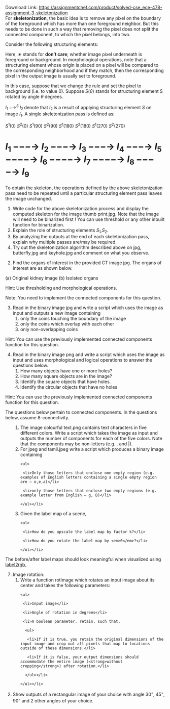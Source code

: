 Download Link: https://assignmentchef.com/product/solved-cse_ece-478-assignment-3-skeletonization
<br>
For <strong>skeletonization</strong>, the basic idea is to remove any pixel on the boundary of the foreground which has more than one foreground neighbor. But this needs to be done in such a way that removing the pixel does not split the connected component, to which the pixel belongs, into two.

Consider the following structuring elements:

Here, ∗ stands for <strong>don’t care</strong>; whether image pixel underneath is foreground or background. In morphological operations, note that a structuring element whose origin is placed on a pixel will be compared to the corresponding neighborhood and if they match, then the corresponding pixel in the output image is usually set to foreground.

In this case, suppose that we change the rule and set the pixel to background (i.e. to value 0). Suppose <em>S</em>(<em>θ</em>) stands for structuring element S rotated by angle <em>θ </em>degrees.

<em>I</em><sub>1 </sub>−→<em><sup>S </sup>I</em><sub>2 </sub>denote that <em>I</em><sub>2 </sub>is a result of applying structuring element <em>S </em>on image <em>I</em><sub>1</sub>. A single skeletonization pass is defined as:

<em>S</em><sup>1</sup>(0)                 <em>S</em><sup>2</sup>(0)                 <em>S</em><sup>1</sup>(90)                 <em>S</em><sup>2</sup>(90)                 <em>S</em><sup>1</sup>(180)                 <em>S</em><sup>2</sup>(180)                 <em>S</em><sup>1</sup>(270)                 <em>S</em><sup>2</sup>(270)

<h1><em>I</em><sub>1 </sub>−−−→ <em>I</em><sub>2 </sub>−−−→ <em>I</em><sub>3 </sub>−−−→ <em>I</em><sub>4 </sub>−−−→ <em>I</em><sub>5 </sub>−−−−→ <em>I</em><sub>6 </sub>−−−−→ <em>I</em><sub>7 </sub>−−−−→ <em>I</em><sub>8 </sub>−−−−→ <em>I</em><sub>9</sub></h1>

To obtain the skeleton, the operations defined by the above skeletonization pass need to be repeated until a particular structuring element pass leaves the image unchanged.

<ol>

 <li> Write code for the above skeletonization process and display the computed skeleton for the image thumb print.jpg. Note that the image will need to be binarized first ! You can use threshold or any other inbuilt function for binarization.</li>

 <li>Explain the role of structuring elements <em>S</em><sub>1</sub><em>,S</em><sub>2</sub>.</li>

 <li> By analyzing the outputs at the end of each skeletonization pass, explain why multiple passes are/may be required.</li>

 <li> Try out the skeletonization algorithm described above on jpg, butterfly.jpg and keyhole.jpg and comment on what you observe.</li>

</ol>




<ol start="2">

 <li>Find the organs of interest in the provided CT image jpg. The organs of interest are as shown below.</li>

</ol>

(a) Original kidney image                                                          (b) Isolated organs

Hint: Use thresholding and morphological operations.

Note: You need to implement the connected components for this question.

<ol start="3">

 <li> Read in the binary image jpg and write a script which uses the image as input and outputs a new image containing

  <ol>

   <li>only the coins touching the boundary of the image</li>

   <li>only the coins which overlap with each other</li>

   <li>only non-overlapping coins</li>

  </ol></li>

</ol>

Hint: You can use the previously implemented connected components function for this question.

<ol start="4">

 <li>Read in the binary image png and write a script which uses the image as input and uses morphological and logical operations to answer the questions below.

  <ol>

   <li>How many objects have one or more holes?</li>

   <li>How many square objects are in the image?</li>

   <li>Identify the square objects that have holes.</li>

   <li>Identify the circular objects that have no holes</li>

  </ol></li>

</ol>




Hint: You can use the previously implemented connected components function for this question.

The questions below pertain to connected components. In the questions below, assume 8-connectivity.

<ol>

 <li style="list-style-type: none;">

  <ol>

   <li>The image colourful text.png contains text characters in five different colors. Write a script which takes the image as input and outputs the number of components for each of the five colors. Note that the components may be non-letters (e.g. . and |).</li>

   <li> For jpeg and tamil.jpeg write a script which produces a binary image containing

    <ul>

     <li>Only those letters that enclose one empty region (e.g. examples of English letters containing a single empty region are – o,e,a)</li>

     <li>only those letters that enclose two empty regions (e.g. example letter from English – g, B)</li>

    </ul></li>

   <li> Given the label map of a scene,

    <ol>

     <li>How do you upscale the label map by factor k?</li>

     <li>How do you rotate the label map by <em>θ</em>?</li>

    </ol></li>

  </ol></li>

</ol>

The before/after label maps should look meaningful when visualized using <a href="https://scikit-image.org/docs/dev/api/skimage.color.html#skimage.color.label2rgb">label2rgb</a><a href="https://scikit-image.org/docs/dev/api/skimage.color.html#skimage.color.label2rgb">.</a>

<ol start="7">

 <li>Image rotation:

  <ol>

   <li>Write a function rotImage which rotates an input image about its center and takes the following parameters:

    <ul>

     <li>Input image</li>

     <li>Angle of rotation in degrees</li>

     <li>A boolean parameter, retain, such that,

      <ul>

       <li>If it is true, you retain the original dimensions of the input image and crop out all pixels that map to locations outside of these dimensions.</li>

       <li>If it is false, your output dimensions should accommodate the entire image (<strong>without cropping</strong>) after rotation.</li>

      </ul></li>

    </ul></li>

  </ol></li>

</ol>

<ol start="2">

 <li>Show outputs of a rectangular image of your choice with angle 30<sup>◦</sup>, 45<sup>◦</sup>, 90<sup>◦ </sup>and 2 other angles of your choice.</li>

</ol>